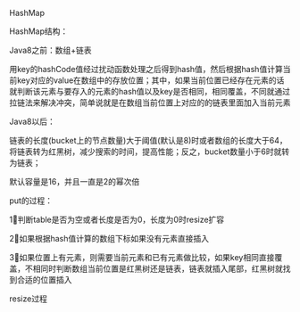 HashMap



HashMap结构：

Java8之前：数组+链表

用key的hashCode值经过扰动函数处理之后得到hash值，然后根据hash值计算当前key对应的value在数组中的存放位置；其中，如果当前位置已经存在元素的话就判断该元素与要存入的元素的hash值以及key是否相同，相同覆盖，不同就通过拉链法来解决冲突，简单说就是在数组当前位置上对应的的链表里面加入当前元素

Java8以后：

链表的长度(bucket上的节点数量)大于阈值(默认是8)时或者数组的长度大于64，将链表转为红黑树，减少搜索的时间，提高性能；反之，bucket数量小于6时就转为链表；



默认容量是16，并且一直是2的幂次倍



put的过程：

1⃣️判断table是否为空或者长度是否为0，长度为0时resize扩容

2⃣️如果根据hash值计算的数组下标如果没有元素直接插入

3⃣️如果位置上有元素，则需要当前元素和已有元素做比较，如果key相同直接覆盖，不相同时判断数组当前位置是红黑树还是链表，链表就插入尾部，红黑树就找到合适的位置插入





resize过程